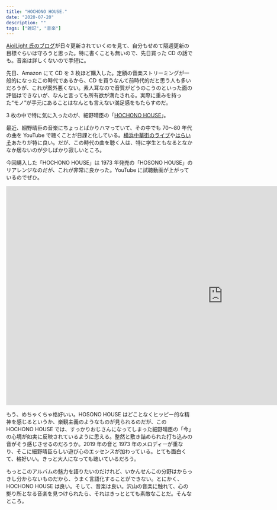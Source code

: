 ```yaml
---
title: "HOCHONO HOUSE."
date: "2020-07-20"
description: ""
tags: ["雑記", "音楽"]
---
```


[AioiLight 氏のブログ](https://wangel.aioilight.space)が日々更新されていくのを見て、自分もせめて隔週更新の目標ぐらいは守ろうと思った。特に書くことも無いので、先日買った CD の話でも。音楽は詳しくないので手短に。

先日、Amazon にて CD を 3 枚ほど購入した。定額の音楽ストリーミングが一般的になったこの時代であるから、CD を買うなんて前時代的だと思う人も多いだろうが、これが案外悪くない。素人耳なので音質がどうのこうのといった面の評価はできないが、なんと言っても所有欲が満たされる。実際に重みを持った“モノ”が手元にあることはなんとも言えない満足感をもたらすのだ。

3 枚の中で特に気に入ったのが、細野晴臣の「[HOCHONO HOUSE](https://www.amazon.co.jp/dp/B07M61S1K3)」。

最近、細野晴臣の音楽にちょっとばかりハマっていて、その中でも 70〜80 年代の曲を YouTube で聴くことが日課と化している。[横浜中華街のライブ](https://www.youtube.com/watch?v=EBYT97fpdxc)や[はらいそ](https://www.youtube.com/watch?v=VvL8RA8-ks8)あたりが特に良い。だが、この時代の曲を聴く人は、特に学生ともなるとなかなか居ないのが少しばかり寂しいところ。

今回購入した「HOCHONO HOUSE」は 1973 年発売の「HOSONO HOUSE」のリアレンジなのだが、これが非常に良かった。YouTube に試聴動画が上がっているのでぜひ。

<iframe width="1170" height="592" src="https://www.youtube.com/embed/thKq-_vHZI0?list=PLK2Oqv4xrqmRZUXxJZHoOwu5nRDQe-MIQ" frameborder="0" allow="accelerometer; autoplay; encrypted-media; gyroscope; picture-in-picture" allowfullscreen></iframe>

もう、めちゃくちゃ格好いい。HOSONO HOUSE はどことなくヒッピー的な精神を感じるというか、楽観主義のようなものが見られるのだが、この HOCHONO HOUSE では、すっかりおじさんになってしまった細野晴臣の「今」の心境が如実に反映されているように思える。整然と敷き詰められた打ち込みの音がそう感じさせるのだろうか。2019 年の音と 1973 年のメロディーが重なり、そこに細野晴臣らしい遊び心のエッセンスが加わっている。とても面白くて、格好いい。きっと大人になっても聴いているだろう。

もっとこのアルバムの魅力を語りたいのだけれど、いかんせんこの分野はからっきし分からないものだから、うまく言語化することができない。とにかく、HOCHONO HOUSE は良い。そして、音楽は良い。沢山の音楽に触れて、心の拠り所となる音楽を見つけられたら、それはきっととても素敵なことだ。そんなところ。
